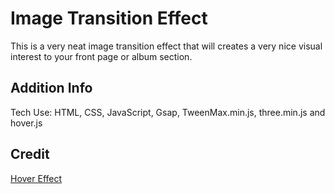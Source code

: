 # Image Transition Effect
This is a very neat image transition effect that will creates a very nice visual interest to your front page or album section.

## Addition Info
Tech Use: HTML, CSS, JavaScript, Gsap, TweenMax.min.js, three.min.js and hover.js

## Credit
[Hover Effect](https://github.com/robin-dela/hover-effect)

